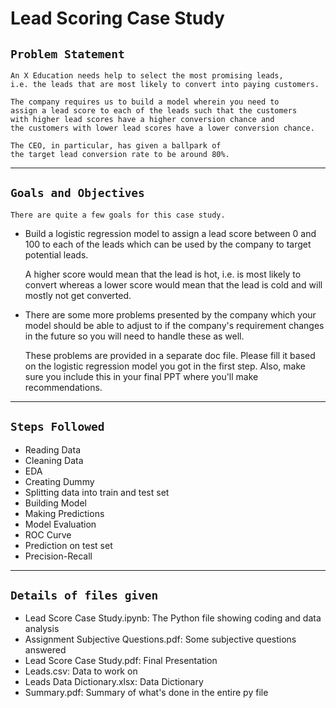 # Lead Scoring Case Study

## `Problem Statement`

    An X Education needs help to select the most promising leads, 
    i.e. the leads that are most likely to convert into paying customers. 
    
    The company requires us to build a model wherein you need to 
    assign a lead score to each of the leads such that the customers 
    with higher lead scores have a higher conversion chance and 
    the customers with lower lead scores have a lower conversion chance. 
    
    The CEO, in particular, has given a ballpark of 
    the target lead conversion rate to be around 80%. 

-----------

## `Goals and Objectives`

    There are quite a few goals for this case study.

- Build a logistic regression model to assign a lead score between 0 and 100 to each of the leads which can be used by the company to target potential leads.
  
  A higher score would mean that the lead is hot, i.e. is most likely to convert whereas a lower score would mean that the lead is cold and will mostly not get converted.

- There are some more problems presented by the company which your model should be able to adjust to if the company's requirement changes in the future so you will need to handle these as well.
  
  These problems are provided in a separate doc file.
  Please fill it based on the logistic regression model you got in the first step.
  Also, make sure you include this in your final PPT where you'll make recommendations.

---------

## `Steps Followed`

- Reading Data
- Cleaning Data
- EDA
- Creating Dummy
- Splitting data into train and test set
- Building Model
- Making Predictions
- Model Evaluation
- ROC Curve
- Prediction on test set
- Precision-Recall

--------

## `Details of files given`

- Lead Score Case Study.ipynb: The Python file showing coding and data analysis
- Assignment Subjective Questions.pdf: Some subjective questions answered
- Lead Score Case Study.pdf: Final Presentation
- Leads.csv: Data to work on
- Leads Data Dictionary.xlsx: Data Dictionary
- Summary.pdf: Summary of what's done in the entire py file

